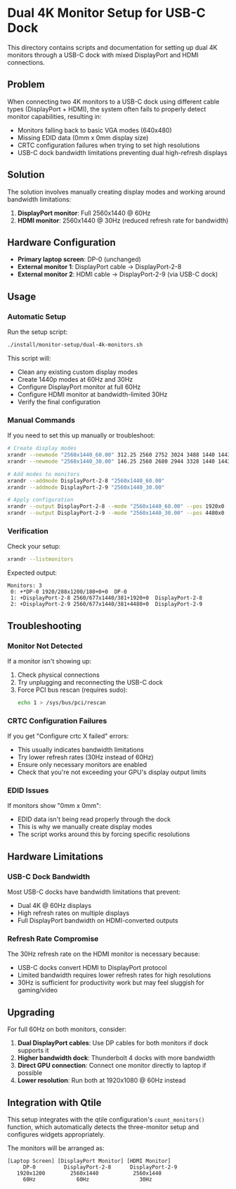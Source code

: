 # Dual 4K Monitor Setup for USB-C Dock

This directory contains scripts and documentation for setting up dual 4K monitors through a USB-C dock with mixed DisplayPort and HDMI connections.

## Problem

When connecting two 4K monitors to a USB-C dock using different cable types (DisplayPort + HDMI), the system often fails to properly detect monitor capabilities, resulting in:

- Monitors falling back to basic VGA modes (640x480)
- Missing EDID data (0mm x 0mm display size)
- CRTC configuration failures when trying to set high resolutions
- USB-C dock bandwidth limitations preventing dual high-refresh displays

## Solution

The solution involves manually creating display modes and working around bandwidth limitations:

1. **DisplayPort monitor**: Full 2560x1440 @ 60Hz
2. **HDMI monitor**: 2560x1440 @ 30Hz (reduced refresh rate for bandwidth)

## Hardware Configuration

- **Primary laptop screen**: DP-0 (unchanged)
- **External monitor 1**: DisplayPort cable → DisplayPort-2-8 
- **External monitor 2**: HDMI cable → DisplayPort-2-9 (via USB-C dock)

## Usage

### Automatic Setup

Run the setup script:

```bash
./install/monitor-setup/dual-4k-monitors.sh
```

This script will:
- Clean any existing custom display modes
- Create 1440p modes at 60Hz and 30Hz
- Configure DisplayPort monitor at full 60Hz
- Configure HDMI monitor at bandwidth-limited 30Hz
- Verify the final configuration

### Manual Commands

If you need to set this up manually or troubleshoot:

```bash
# Create display modes
xrandr --newmode "2560x1440_60.00" 312.25 2560 2752 3024 3488 1440 1443 1448 1493 -hsync +vsync
xrandr --newmode "2560x1440_30.00" 146.25 2560 2680 2944 3328 1440 1443 1448 1468 -hsync +vsync

# Add modes to monitors
xrandr --addmode DisplayPort-2-8 "2560x1440_60.00"
xrandr --addmode DisplayPort-2-9 "2560x1440_30.00"

# Apply configuration
xrandr --output DisplayPort-2-8 --mode "2560x1440_60.00" --pos 1920x0
xrandr --output DisplayPort-2-9 --mode "2560x1440_30.00" --pos 4480x0
```

### Verification

Check your setup:

```bash
xrandr --listmonitors
```

Expected output:
```
Monitors: 3
 0: +*DP-0 1920/288x1200/180+0+0  DP-0
 1: +DisplayPort-2-8 2560/677x1440/381+1920+0  DisplayPort-2-8
 2: +DisplayPort-2-9 2560/677x1440/381+4480+0  DisplayPort-2-9
```

## Troubleshooting

### Monitor Not Detected

If a monitor isn't showing up:

1. Check physical connections
2. Try unplugging and reconnecting the USB-C dock
3. Force PCI bus rescan (requires sudo):
   ```bash
   echo 1 > /sys/bus/pci/rescan
   ```

### CRTC Configuration Failures

If you get "Configure crtc X failed" errors:

- This usually indicates bandwidth limitations
- Try lower refresh rates (30Hz instead of 60Hz)
- Ensure only necessary monitors are enabled
- Check that you're not exceeding your GPU's display output limits

### EDID Issues

If monitors show "0mm x 0mm":

- EDID data isn't being read properly through the dock
- This is why we manually create display modes
- The script works around this by forcing specific resolutions

## Hardware Limitations

### USB-C Dock Bandwidth

Most USB-C docks have bandwidth limitations that prevent:
- Dual 4K @ 60Hz displays
- High refresh rates on multiple displays
- Full DisplayPort bandwidth on HDMI-converted outputs

### Refresh Rate Compromise

The 30Hz refresh rate on the HDMI monitor is necessary because:
- USB-C docks convert HDMI to DisplayPort protocol
- Limited bandwidth requires lower refresh rates for high resolutions
- 30Hz is sufficient for productivity work but may feel sluggish for gaming/video

## Upgrading

For full 60Hz on both monitors, consider:

1. **Dual DisplayPort cables**: Use DP cables for both monitors if dock supports it
2. **Higher bandwidth dock**: Thunderbolt 4 docks with more bandwidth
3. **Direct GPU connection**: Connect one monitor directly to laptop if possible
4. **Lower resolution**: Run both at 1920x1080 @ 60Hz instead

## Integration with Qtile

This setup integrates with the qtile configuration's `count_monitors()` function, which automatically detects the three-monitor setup and configures widgets appropriately.

The monitors will be arranged as:
```
[Laptop Screen] [DisplayPort Monitor] [HDMI Monitor]
     DP-0         DisplayPort-2-8      DisplayPort-2-9
   1920x1200        2560x1440           2560x1440
     60Hz             60Hz                30Hz
```